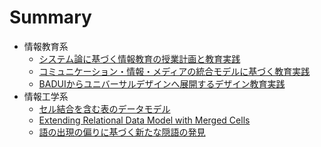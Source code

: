 # Summary
* 情報教育系
	* [システム論に基づく情報教育の授業計画と教育実践](http://saireya.hateblo.jp/entry/work/system-zen2016)
	* [コミュニケーション・情報・メディアの統合モデルに基づく教育実践](http://saireya.hateblo.jp/entry/work/communication-cis2016)
	* [BADUIからユニバーサルデザインへ展開するデザイン教育実践](http://saireya.hateblo.jp/entry/work/design-cis2015)
* 情報工学系
	* [セル結合を含む表のデータモデル](http://saireya.hateblo.jp/entry/work/ir-deim2015)
	* [Extending Relational Data Model with Merged Cells](http://saireya.hateblo.jp/entry/work/ir-deim2015)
	* [語の出現の偏りに基づく新たな隠語の発見](http://saireya.hateblo.jp/entry/work/ir-deim2013)
